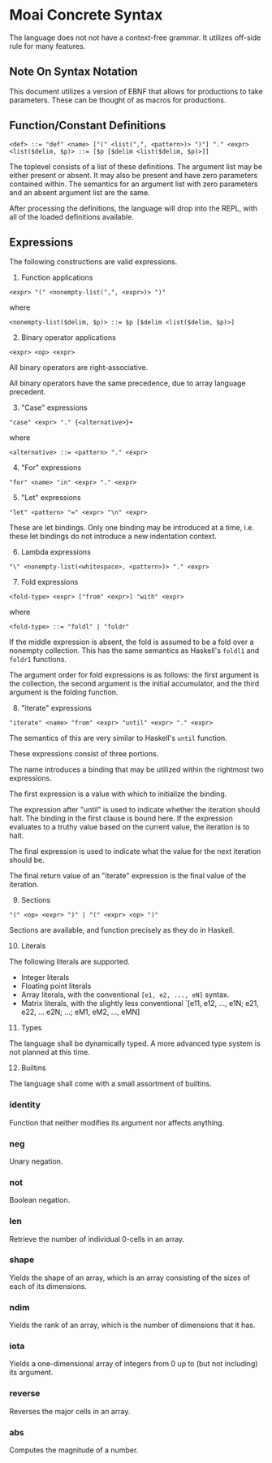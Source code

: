# Moai Concrete Syntax

The language does not not have a context-free grammar. It utilizes off-side rule for many features.

## Note On Syntax Notation

This document utilizes a version of EBNF that allows for productions to take parameters. These can be
thought of as macros for productions.


## Function/Constant Definitions

```
<def> ::= "def" <name> ["(" <list(",", <pattern>)> ")"] "." <expr>
<list($delim, $p)> ::= [$p [$delim <list($delim, $p)>]]
```


The toplevel consists of a list of these definitions. The argument list may be either present or absent. It
may also be present and have zero parameters contained within. The semantics for an argument list with zero
parameters and an absent argument list are the same.

After processing the definitions, the language will drop into the REPL, with all of the loaded definitions available.


## Expressions

The following constructions are valid expressions.

1. Function applications

```
<expr> "(" <nonempty-list(",", <expr>)> ")"
```

where

```
<nonempty-list($delim, $p)> ::= $p [$delim <list($delim, $p)>]
```


2. Binary operator applications

```
<expr> <op> <expr>
```

All binary operators are right-associative.

All binary operators have the same precedence, due to array language precedent.


3. "Case" expressions

```
"case" <expr> "." {<alternative>}+
```

where

```
<alternative> ::= <pattern> "." <expr>
```


4. "For" expressions

```
"for" <name> "in" <expr> "." <expr>
```


5. "Let" expressions

```
"let" <pattern> "=" <expr> "\n" <expr>
```

These are let bindings. Only one binding may be introduced at a time, i.e. these let bindings do not introduce a new indentation context.


6. Lambda expressions

```
"\" <nonempty-list(<whitespace>, <pattern>)> "." <expr>
```


7. Fold expressions

```
<fold-type> <expr> ["from" <expr>] "with" <expr>
```

where

```
<fold-type> ::= "foldl" | "foldr"
```

If the middle expression is absent, the fold is assumed to be a fold over a nonempty collection. This has the
same semantics as Haskell's `foldl1` and `foldr1` functions.

The argument order for fold expressions is as follows: the first argument is the collection, the second argument
is the initial accumulator, and the third argument is the folding function.

8. "iterate" expressions

```
"iterate" <name> "from" <expr> "until" <expr> "." <expr>
```

The semantics of this are very similar to Haskell's `until` function.

These expressions consist of three portions.

The name introduces a binding that may be utilized within the rightmost two expressions.

The first expression is a value with which to initialize the binding.

The expression after "until" is used to indicate whether the iteration should halt. The binding in the first clause is bound here. If the expression evaluates to a truthy value
based on the current value, the iteration is to halt.

The final expression is used to indicate what the value for the next iteration should be.

The final return value of an "iterate" expression is the final value of the iteration.


9. Sections

```
"(" <op> <expr> ")" | "(" <expr> <op> ")"
```

Sections are available, and function precisely as they do in Haskell.


10. Literals

The following literals are supported.

* Integer literals
* Floating point literals
* Array literals, with the conventional `[e1, e2, ..., eN]` syntax.
* Matrix literals, with the slightly less conventional `[e11, e12, ..., e1N; e21, e22, ... e2N; ...; eM1, eM2, ..., eMN]


11. Types

The language shall be dynamically typed. A more advanced type system is not planned at this time.


12. Builtins

The language shall come with a small assortment of builtins.


### identity

Function that neither modifies its argument nor affects anything.


### neg

Unary negation.


### not

Boolean negation.


### len

Retrieve the number of individual 0-cells in an array.


### shape

Yields the shape of an array, which is an array consisting of the sizes of each of its dimensions.


### ndim

Yields the rank of an array, which is the number of dimensions that it has.


### iota

Yields a one-dimensional array of integers from 0 up to (but not including) its argument.


### reverse

Reverses the major cells in an array.


### abs

Computes the magnitude of a number.
